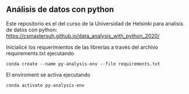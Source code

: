 ## Análisis de datos con python

Este repositorio es el del curso de la Universidad de Helsinki para analisis de datos con python: https://csmastersuh.github.io/data_analysis_with_python_2020/

Inicialicé los requerimientos de las librerías a través del archivo requirements.txt ejecutando 

`conda create --name py-analysis-env --file requirements.txt`

El enviroment se activa ejecutando 

`conda activate py-analysis-env`

